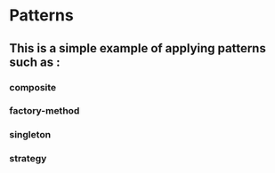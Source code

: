 # Patterns

## This is a simple example of applying patterns such as :

### composite
### factory-method
### singleton
### strategy
